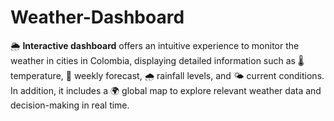 # Weather-Dashboard
🌦️ **Interactive dashboard** offers an intuitive experience to monitor the weather in cities in Colombia, displaying detailed information such as 🌡️ temperature, 📅 weekly forecast, 🌧️ rainfall levels, and 🌤️ current conditions. In addition, it includes a 🌍 global map to explore relevant weather data and decision-making in real time.
